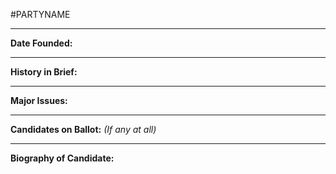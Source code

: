 #PARTYNAME

---

**Date Founded:**

---

**History in Brief:**

---

**Major Issues:**

---

**Candidates on Ballot:** *(If any at all)*

---

**Biography of Candidate:**
